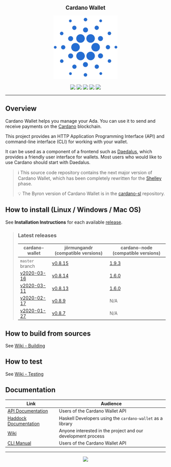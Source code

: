 <p align="center">
  <big><strong>Cardano Wallet</strong></big>
</p>

<p align="center">
  <img width="200" src=".github/images/cardano-logo.png"/>
</p>

<p align="center">
  <a href="https://github.com/input-output-hk/cardano-wallet/releases"><img src="https://img.shields.io/github/release-pre/input-output-hk/cardano-wallet.svg?style=for-the-badge" /></a>
  <a href="https://buildkite.com/input-output-hk/cardano-wallet"><img src="https://img.shields.io/buildkite/7ea3dac7a16f066d8dfc8f426a9a9f7a2131e899cd96c444cf/master?label=BUILD&style=for-the-badge"/></a>
  <a href="https://buildkite.com/input-output-hk/cardano-wallet-nightly"><img src="https://img.shields.io/buildkite/59ea9363b8526e867005ca8839db47715bc5f661f36e490143/master?label=BENCHMARK&style=for-the-badge" /></a>
  <a href="https://travis-ci.org/input-output-hk/cardano-wallet"><img src="https://img.shields.io/travis/input-output-hk/cardano-wallet.svg?label=DOCS&style=for-the-badge" /></a>
  <a href="https://github.com/input-output-hk/cardano-wallet/actions?query=workflow%3A%22cardano-wallet+Windows+Tests%22"><img src="https://img.shields.io/github/workflow/status/input-output-hk/cardano-wallet/cardano-wallet%20Windows%20Tests?label=Windows&style=for-the-badge" /></a>

  <!--
  <a href="https://coveralls.io/github/input-output-hk/cardano-wallet?branch=HEAD"><img src="https://img.shields.io/coveralls/github/input-output-hk/cardano-wallet/HEAD?style=for-the-badge" /></a>
  -->
</p>

<hr/>

## Overview

Cardano Wallet helps you manage your Ada. You can use it to send and
receive payments on the [Cardano](https://www.cardano.org) blockchain.

This project provides an HTTP Application Programming Interface (API)
and command-line interface (CLI) for working with your wallet.

It can be used as a component of a frontend such as
[Daedalus](https://daedaluswallet.io), which provides a friendly user
interface for wallets. Most users who would like to use Cardano should
start with Daedalus.

> :information_source: This source code repository contains the next major version of Cardano
> Wallet, which has been completely rewritten for the
> [Shelley](https://cardanoroadmap.com/) phase.
>
> :bulb: The Byron version of Cardano Wallet is in the
> [cardano-sl](https://github.com/input-output-hk/cardano-sl)
> repository.

## How to install (Linux / Windows / Mac OS)

See **Installation Instructions** for each available [release](https://github.com/input-output-hk/cardano-wallet/releases).

> ### Latest releases
>
> | cardano-wallet                                                                            | jörmungandr (compatible versions)                                              | cardano-node (compatible versions)
> | ---                                                                                       | ---                                                                            | ---
> | `master` branch                                                                           | [v0.8.15](https://github.com/input-output-hk/jormungandr/releases/tag/v0.8.15) | [1.9.3](https://github.com/input-output-hk/cardano-node/releases/tag/1.9.3)
> | [v2020-03-16](https://github.com/input-output-hk/cardano-wallet/releases/tag/v2020-03-16) | [v0.8.14](https://github.com/input-output-hk/jormungandr/releases/tag/v0.8.14) | [1.6.0](https://github.com/input-output-hk/cardano-node/releases/tag/1.6.0)
> | [v2020-03-11](https://github.com/input-output-hk/cardano-wallet/releases/tag/v2020-03-11) | [v0.8.13](https://github.com/input-output-hk/jormungandr/releases/tag/v0.8.13) | [1.6.0](https://github.com/input-output-hk/cardano-node/releases/tag/1.6.0)
> | [v2020-02-17](https://github.com/input-output-hk/cardano-wallet/releases/tag/v2020-02-17) | [v0.8.9](https://github.com/input-output-hk/jormungandr/releases/tag/v0.8.9)   | N/A
> | [v2020-01-27](https://github.com/input-output-hk/cardano-wallet/releases/tag/v2020-01-27) | [v0.8.7](https://github.com/input-output-hk/jormungandr/releases/tag/v0.8.7)   | N/A

## How to build from sources

See [Wiki - Building](https://github.com/input-output-hk/cardano-wallet/wiki/Building)

## How to test

See [Wiki - Testing](https://github.com/input-output-hk/cardano-wallet/wiki/Testing)

## Documentation

| Link                                                                                               | Audience                                                     |
| ---                                                                                                | ---                                                          |
| [API Documentation](https://input-output-hk.github.io/cardano-wallet/api/edge)                     | Users of the Cardano Wallet API                              |
| [Haddock Documentation](https://input-output-hk.github.io/cardano-wallet/haddock/edge)             | Haskell Developers using the `cardano-wallet` as a library   |
| [Wiki](https://github.com/input-output-hk/cardano-wallet/wiki)                                     | Anyone interested in the project and our development process |
| [CLI Manual](https://github.com/input-output-hk/cardano-wallet/wiki/Wallet-command-line-interface) | Users of the Cardano Wallet API                              |

<hr/>

<p align="center">
  <a href="https://github.com/input-output-hk/cardano-wallet/blob/master/LICENSE"><img src="https://img.shields.io/github/license/input-output-hk/cardano-wallet.svg?style=for-the-badge" /></a>
</p>
